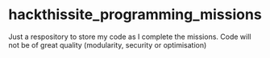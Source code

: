 # hackthissite_programming_missions

Just a respository to store my code as I complete the missions.
Code will not be of great quality (modularity, security or optimisation)
